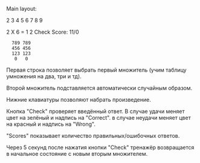 Main layout:

2 3 4 5 6 7 8 9

2 X 6 = 1 2   Check Score: 11/0

      789 789
      456 456
      123 123
       0   0

Первая строка позволяет выбрать первый множитель (учим таблицу умножения на два, три и тд). 

Второй множитель подставляется автоматически случайным образом. 

Нижние клавиатуры позволяют набрать произведение. 

Кнопка "Check" проверяет введённый ответ. В случае удачи меняет цвет на зелёный и надпись на "Correct". в случае неудачи меняет цвет на красный и надпись на "Wrong".

"Scores" показывает количество правильных/ошибочных ответов. 

Через 5 секунд после нажатия кнопки "Check"  тренажёр возвращается в начальное состояние с новым вторым множителем. 
